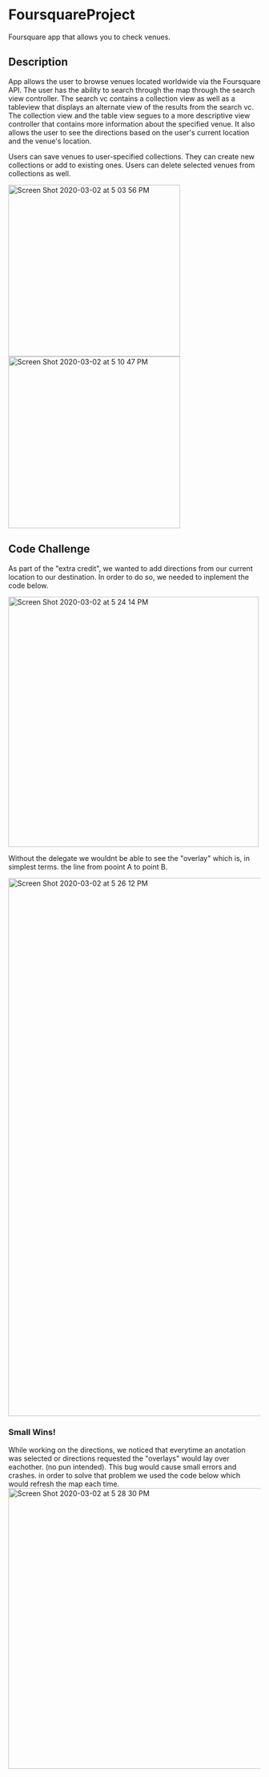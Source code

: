 # FoursquareProject

Foursquare app that allows you to check venues.

## Description

App allows the user to browse venues located worldwide via the Foursquare API. The user has the ability to search through the map through the search view controller. The search vc contains a collection view as well as a tableview that displays an alternate view of the results from the search vc.  The collection view and the table view segues to a more descriptive view controller that contains more information about the specified venue.  It also allows the user to see the directions based on the user's current location and the venue's location.

Users can save venues to user-specified collections.  They can create new collections or add to existing ones.  Users can delete selected venues from collections as well.

<img width="343" alt="Screen Shot 2020-03-02 at 5 03 56 PM" src="https://user-images.githubusercontent.com/55721710/75722240-d4573400-5ca7-11ea-8747-0a0d0c06bfb0.png"> <img width="343" alt="Screen Shot 2020-03-02 at 5 10 47 PM" src="https://user-images.githubusercontent.com/55721710/75722725-c7871000-5ca8-11ea-817b-7678b67d171d.png">

## Code Challenge

As part of the "extra credit", we wanted to add directions from our current location to our destination. In order to do so, we needed to inplement the code below.

<img width="500" alt="Screen Shot 2020-03-02 at 5 24 14 PM" src="https://user-images.githubusercontent.com/55755297/75724523-93ade980-5cac-11ea-860a-a81bd454c0a3.png">

Without the delegate we wouldnt be able to see the "overlay" which is, in simplest terms. the line from pooint A to point B.

<img width="1075" alt="Screen Shot 2020-03-02 at 5 26 12 PM" src="https://user-images.githubusercontent.com/55755297/75724011-6f9dd880-5cab-11ea-9c01-494ae5a38001.png">

### Small Wins! 

While working on the directions, we noticed that everytime an anotation was selected or directions requested the "overlays"  would lay over eachother. (no pun intended). This bug would cause small errors and crashes. in order to solve that problem we used the code below which would refresh the map each time. 
<img width="561" alt="Screen Shot 2020-03-02 at 5 28 30 PM" src="https://user-images.githubusercontent.com/55755297/75724790-1d5db700-5cad-11ea-90e8-eb0b63a066a1.png">

